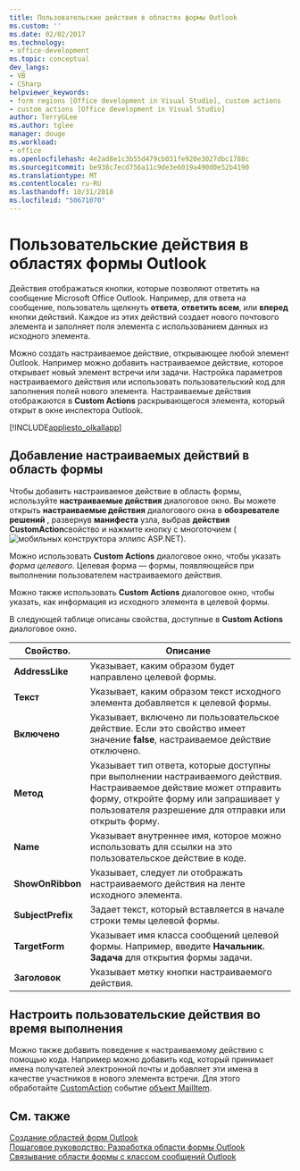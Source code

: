 ```yaml
---
title: Пользовательские действия в областях формы Outlook
ms.custom: ''
ms.date: 02/02/2017
ms.technology:
- office-development
ms.topic: conceptual
dev_langs:
- VB
- CSharp
helpviewer_keywords:
- form regions [Office development in Visual Studio], custom actions
- custom actions [Office development in Visual Studio]
author: TerryGLee
ms.author: tglee
manager: douge
ms.workload:
- office
ms.openlocfilehash: 4e2ad8e1c3b55d479cb031fe920e3027dbc1788c
ms.sourcegitcommit: be938c7ecd756a11c9de3e6019a490d0e52b4190
ms.translationtype: MT
ms.contentlocale: ru-RU
ms.lasthandoff: 10/31/2018
ms.locfileid: "50671070"
---
```

# <a name="custom-actions-in-outlook-form-regions"></a>Пользовательские действия в областях формы Outlook
  Действия отображаться кнопки, которые позволяют ответить на сообщение Microsoft Office Outlook. Например, для ответа на сообщение, пользователь щелкнуть **ответа**, **ответить всем**, или **вперед** кнопки действий. Каждое из этих действий создает нового почтового элемента и заполняет поля элемента с использованием данных из исходного элемента.  
  
 Можно создать настраиваемое действие, открывающее любой элемент Outlook. Например можно добавить настраиваемое действие, которое открывает новый элемент встречи или задачи. Настройка параметров настраиваемого действия или использовать пользовательский код для заполнения полей нового элемента. Настраиваемые действия отображаются в **Custom Actions** раскрывающегося элемента, который открыт в окне инспектора Outlook.  
  
 [!INCLUDE[appliesto_olkallapp](../vsto/includes/appliesto-olkallapp-md.md)]  
  
## <a name="add-custom-actions-to-a-form-region"></a>Добавление настраиваемых действий в область формы  
 Чтобы добавить настраиваемое действие в область формы, используйте **настраиваемые действия** диалоговое окно. Вы можете открыть **настраиваемые действия** диалогового окна в **обозревателе решений** , развернув **манифеста** узла, выбрав **действия CustomAction**свойство и нажмите кнопку с многоточием (![мобильных конструктора эллипс ASP.NET](../sharepoint/media/mwellipsis.gif "эллипс конструктора ASP.NET Mobile")).  
  
 Можно использовать **Custom Actions** диалоговое окно, чтобы указать *форма целевого*. Целевая форма — формы, появляющейся при выполнении пользователем настраиваемого действия.  
  
 Можно также использовать **Custom Actions** диалоговое окно, чтобы указать, как информация из исходного элемента в целевой формы.  
  
 В следующей таблице описаны свойства, доступные в **Custom Actions** диалоговое окно.  
  
|Свойство.|Описание|  
|--------------|-----------------|  
|**AddressLike**|Указывает, каким образом будет направлено целевой формы.|  
|**Текст**|Указывает, каким образом текст исходного элемента добавляется к целевой формы.|  
|**Включено**|Указывает, включено ли пользовательское действие. Если это свойство имеет значение **false**, настраиваемое действие отключено.|  
|**Метод**|Указывает тип ответа, которые доступны при выполнении настраиваемого действия. Настраиваемое действие может отправить форму, откройте форму или запрашивает у пользователя разрешение для отправки или открыть форму.|  
|**Name**|Указывает внутреннее имя, которое можно использовать для ссылки на это пользовательское действие в коде.|  
|**ShowOnRibbon**|Указывает, следует ли отображать настраиваемого действия на ленте исходного элемента.|  
|**SubjectPrefix**|Задает текст, который вставляется в начале строки темы целевой формы.|  
|**TargetForm**|Указывает имя класса сообщений целевой формы. Например, введите **Начальник. Задача** для открытия формы задачи.|  
|**Заголовок**|Указывает метку кнопки настраиваемого действия.|  
  
## <a name="customize-a-custom-action-at-runtime"></a>Настроить пользовательские действия во время выполнения  
 Можно также добавить поведение к настраиваемому действию с помощью кода. Например можно добавить код, который принимает имена получателей электронной почты и добавляет эти имена в качестве участников в нового элемента встречи. Для этого обработайте [CustomAction](/office/vba/api/Outlook.MailItem.CustomAction) событие [объект MailItem](/office/vba/api/Outlook.MailItem).  
  
## <a name="see-also"></a>См. также  
 [Создание областей форм Outlook](../vsto/creating-outlook-form-regions.md)   
 [Пошаговое руководство: Разработка области формы Outlook](../vsto/walkthrough-designing-an-outlook-form-region.md)   
 [Связывание области формы с классом сообщений Outlook](../vsto/associating-a-form-region-with-an-outlook-message-class.md)  
  
  